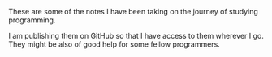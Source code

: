 These are some of the notes I have been taking on the journey of studying programming.

I am publishing them on GitHub so that I have access to them wherever I go. They might be also of good help for some fellow programmers.